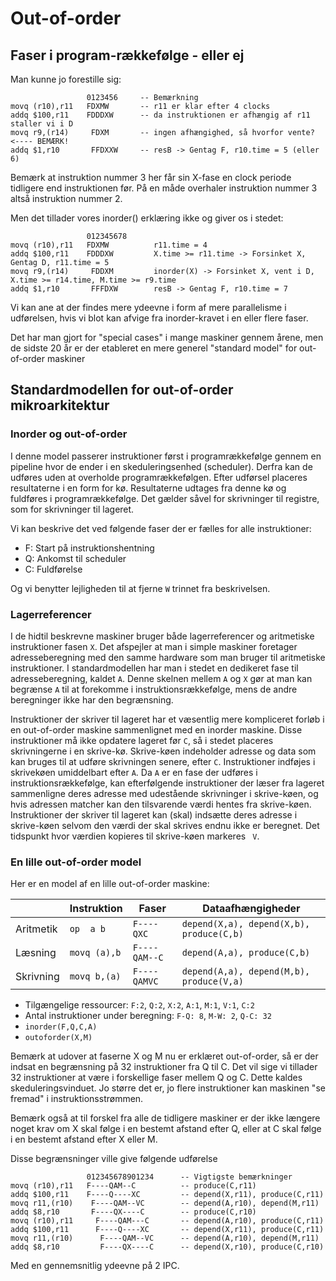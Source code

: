 # Out-of-order

## Faser i program-rækkefølge - eller ej

Man kunne jo forestille sig:
~~~
                 0123456     -- Bemærkning
movq (r10),r11   FDXMW       -- r11 er klar efter 4 clocks
addq $100,r11    FDDDXW      -- da instruktionen er afhængig af r11 staller vi i D
movq r9,(r14)     FDXM       -- ingen afhængighed, så hvorfor vente?  <---- BEMÆRK!
addq $1,r10       FFDXXW     -- resB -> Gentag F, r10.time = 5 (eller 6)
~~~
Bemærk at instruktion nummer 3 her får sin X-fase en clock periode tidligere end instruktionen
før. På en måde overhaler instruktion nummer 3 altså instruktion nummer 2.

Men det tillader vores inorder() erklæring ikke og giver os i stedet:
~~~
                 012345678
movq (r10),r11   FDXMW          r11.time = 4
addq $100,r11    FDDDXW         X.time >= r11.time -> Forsinket X, Gentag D, r11.time = 5
movq r9,(r14)     FDDXM         inorder(X) -> Forsinket X, vent i D, X.time >= r14.time, M.time >= r9.time
addq $1,r10       FFFDXW        resB -> Gentag F, r10.time = 7
~~~

Vi kan ane at der findes mere ydeevne i form af mere parallelisme i udførelsen, hvis vi
blot kan afvige fra inorder-kravet i en eller flere faser.

Det har man gjort for "special cases" i mange maskiner gennem årene, men de sidste 20 år er der
etableret en mere generel "standard model" for out-of-order maskiner

## Standardmodellen for out-of-order mikroarkitektur

### Inorder og out-of-order

I denne model passerer instruktioner først i programrækkefølge gennem en pipeline hvor de ender i
en skeduleringsenhed (scheduler). Derfra kan de udføres uden at overholde programrækkefølgen.
Efter udførsel placeres resultaterne i en form for kø. Resultaterne udtages fra denne kø og fuldføres
i programrækkefølge. Det gælder såvel for skrivninger til registre, som for skrivninger til lageret.

Vi kan beskrive det ved følgende faser der er fælles for alle instruktioner:
* F: Start på instruktionshentning
* Q: Ankomst til scheduler
* C: Fuldførelse

Og vi benytter lejligheden til at fjerne `W` trinnet fra beskrivelsen.

### Lagerreferencer

I de hidtil beskrevne maskiner bruger både lagerreferencer og aritmetiske
instruktioner fasen `X`. Det afspejler at man i simple maskiner foretager
adresseberegning med den samme hardware som man bruger til aritmetiske
instruktioner. I standardmodellen har man i stedet en dedikeret fase til
adresseberegning, kaldet `A`. Denne skelnen mellem `A` og `X` gør at man kan
begrænse `A` til at forekomme i instruktionsrækkefølge, mens de andre
beregninger ikke har den begrænsning.

Instruktioner der skriver til lageret har et væsentlig mere kompliceret
forløb i en out-of-order maskine sammenlignet med en inorder maskine.
Disse instruktioner må ikke opdatere lageret før `C`, så i stedet
placeres skrivningerne i en skrive-kø. Skrive-køen indeholder adresse
og data som kan bruges til at udføre skrivningen senere, efter `C`.
Instruktioner indføjes i skrivekøen umiddelbart efter `A`. Da `A` er
en fase der udføres i instruktionsrækkefølge, kan efterfølgende instruktioner
der læser fra lageret sammenligne deres adresse med udestående skrivninger
i skrive-køen, og hvis adressen matcher kan den tilsvarende værdi hentes
fra skrive-køen. Instruktioner der skriver til lageret kan (skal) indsætte
deres adresse i skrive-køen selvom den værdi der skal skrives endnu ikke
er beregnet. Det tidspunkt hvor værdien kopieres til skrive-køen markeres ` V`.

### En lille out-of-order model

Her er en model af en lille out-of-order maskine:

|           | Instruktion  | Faser        | Dataafhængigheder                          |
| --------- | -----------  | --------     | ------------------------------------------ |
| Aritmetik | `op  a b`    | `F----QXC`   | `depend(X,a), depend(X,b), produce(C,b)`   |
| Læsning   | `movq (a),b` | `F----QAM--C`| `depend(A,a), produce(C,b)`                |
| Skrivning | `movq b,(a)` | `F----QAMVC` | `depend(A,a), depend(M,b), produce(V,a)`   |

* Tilgængelige ressourcer: `F:2`, `Q:2`, `X:2`, `A:1`, `M:1`, `V:1`, `C:2`
* Antal instruktioner under beregning: `F-Q: 8`, `M-W: 2`, `Q-C: 32`
* `inorder(F,Q,C,A)`
* `outoforder(X,M)`

Bemærk at udover at faserne X og M nu er erklæret out-of-order, så er
der indsat en begrænsning på 32 instruktioner fra Q til C. Det vil sige
vi tillader 32 instruktioner at være i forskellige faser mellem Q og C.
Dette kaldes skeduleringsvinduet. Jo større det er, jo flere instruktioner
kan maskinen "se fremad" i instruktionsstrømmen.

Bemærk også at til forskel fra alle de tidligere maskiner er der ikke
længere noget krav om X skal følge i en bestemt afstand efter Q, eller
at C skal følge i en bestemt afstand efter X eller M.

Disse begrænsninger ville give følgende udførelse
~~~
                 012345678901234      -- Vigtigste bemærkninger
movq (r10),r11   F----QAM--C          -- produce(C,r11)
addq $100,r11    F----Q----XC         -- depend(X,r11), produce(C,r11) 
movq r11,(r10)    F----QAM--VC        -- depend(A,r10), depend(M,r11)
addq $8,r10       F----QX----C        -- produce(C,r10)
movq (r10),r11     F----QAM---C       -- depend(A,r10), produce(C,r11)
addq $100,r11      F----Q----XC       -- depend(X,r11), produce(C,r11)
movq r11,(r10)      F----QAM--VC      -- depend(A,r10), depend(M,r11)
addq $8,r10         F----QX----C      -- depend(X,r10), produce(C,r10)
~~~
Med en gennemsnitlig ydeevne på 2 IPC.


&nbsp;
